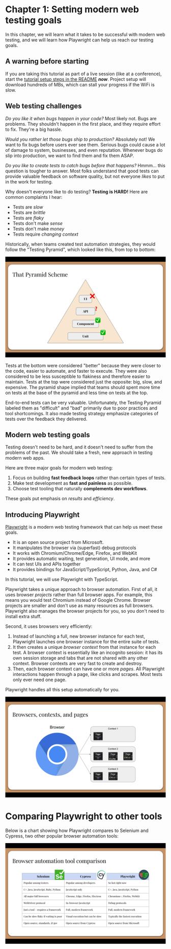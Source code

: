 # Chapter 1: Setting modern web testing goals

In this chapter,
we will learn what it takes to be successful with modern web testing,
and we will learn how Playwright can help us reach our testing goals.


## A warning before starting

If you are taking this tutorial as part of a live session (like at a conference),
start the [tutorial setup steps in the README](../README.md#tutorial-setup) ***now***.
Project setup will download hundreds of MBs, which can stall your progress if the WiFi is slow.


## Web testing challenges

*Do you like it when bugs happen in your code?*
Most likely not.
Bugs are problems.
They shouldn't happen in the first place,
and they require effort to fix.
They're a big hassle.

*Would you rather let those bugs ship to production?*
Absolutely not!
We want to fix bugs before users ever see them.
Serious bugs could cause a lot of damage to system, businesses, and even reputation.
Whenever bugs do slip into production, we want to find them and fix them ASAP.

*Do you like to create tests to catch bugs before that happens?*
Hmmm... this question is tougher to answer.
Most folks understand that good tests can provide valuable feedback on software quality,
but not everyone *likes* to put in the work for testing.

Why doesn't everyone like to do testing?
**Testing is HARD!**
Here are common complaints I hear:

* Tests are *slow*
* Tests are *brittle*
* Tests are *flaky*
* Tests don't make *sense*
* Tests don't make *money*
* Tests require *changing context*

Historically, when teams created test automation strategies, they would follow the "Testing Pyramid",
which looked like this, from top to bottom:

![Testing Pyramid](images/ch01/testing-pyramid.png)

Tests at the bottom were considered "better" because they were closer to the code, easier to automate, and faster to execute.
They were also considered to be less susceptible to flakiness and therefore easier to maintain.
Tests at the top were considered just the opposite: big, slow, and expensive.
The pyramid shape implied that teams should spent more time on tests at the base of the pyramid and less time on tests at the top.

End-to-end tests can be very valuable.
Unfortunately, the Testing Pyramid labeled them as "difficult" and "bad" primarily due to poor practices and tool shortcomings.
It also made testing strategy emphasize categories of tests over the feedback they delivered.


## Modern web testing goals

Testing doesn't need to be hard, and it doesn't need to suffer from the problems of the past.
We should take a fresh, new approach in testing modern web apps.

Here are three major goals for modern web testing:

1. Focus on building **fast feedback loops** rather than certain types of tests.
2. Make test development as **fast and painless** as possible.
3. Choose test tooling that naturally **complements dev workflows**.

These goals put emphasis on *results* and *efficiency*.


## Introducing Playwright

[Playwright](https://playwright.dev/) is a modern web testing framework that can help us meet these goals.

* It is an open source project from Microsoft.
* It manipulates the browser via (superfast) debug protocols
* It works with Chromium/Chrome/Edge, Firefox, and WebKit
* It provides automatic waiting, test generation, UI mode, and more
* It can test UIs and APIs together
* It provides bindings for JavaScript/TypeScript, Python, Java, and C#

In this tutorial, we will use Playwright with TypeScript.

Playwright takes a unique approach to browser automation.
First of all, it uses browser *projects* rather than full browser apps.
For example, this means you would test Chromium instead of Google Chrome.
Browser projects are smaller and don't use as many resources as full browsers.
Playwright also manages the browser projects for you, so you don't need to install extra stuff.

Second, it uses browsers very efficiently:

1. Instead of launching a full, new browser instance for each test,
   Playwright launches one browser instance for the entire suite of tests.
2. It then creates a unique *browser context* from that instance for each test.
   A browser context is essentially like an incognito session:
   it has its own session storage and tabs that are not shared with any other context.
   Browser contexts are very fast to create and destroy.
3. Then, each browser context can have one or more *pages*.
   All Playwright interactions happen through a page, like clicks and scrapes.
   Most tests only ever need one page.

Playwright handles all this setup automatically for you.

![Browsers, contexts, and pages](images/ch01/browsers-contexts-pages.png)


# Comparing Playwright to other tools

Below is a chart showing how Playwright compares to Selenium and Cypress,
two other popular browser automation tools:

![Browser automation tool comparison](images/ch01/tool-comparison.png)